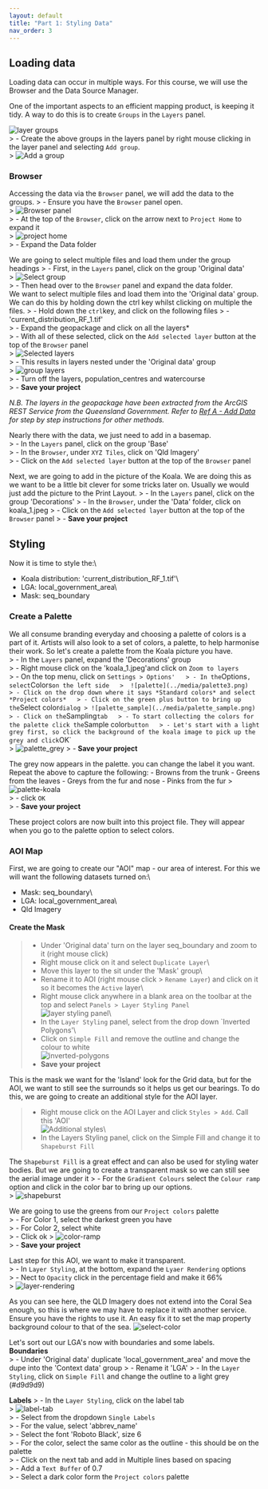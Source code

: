 ```yaml
---
layout: default
title: "Part 1: Styling Data"
nav_order: 3
---
```


## Loading data

Loading data can occur in multiple ways. For this course, we will use the Browser and the Data Source Manager.

One of the important aspects to an efficient mapping product, is keeping it tidy. A way to do this is to create `Groups` in the `Layers` panel.

![layer groups](../media/groups.png)\
\> - Create the above groups in the layers panel by right mouse clicking in the layer panel and selecting `Add group`.\
\> ![Add a group](../media/add_group.png)

### Browser

Accessing the data via the `Browser` panel, we will add the data to the groups. \> - Ensure you have the `Browser` panel open.\
\> ![Browser panel](../media/browser.png)\
\> - At the top of the `Browser`, click on the arrow next to `Project Home` to expand it\
\> ![project home](../media/Project_home.png)\
\> - Expand the Data folder

We are going to select multiple files and load them under the group headings \> - First, in the `Layers` panel, click on the group 'Original data'\
\> ![Select group](../media/select_group.png)\
\> - Then head over to the `Browser` panel and expand the data folder.\
We want to select multiple files and load them into the 'Original data' group. We can do this by holding down the ctrl key whilst clicking on multiple the files. \> - Hold down the `ctrl`key, and click on the following files \> - 'current_distribution_RF_1.tif'\
\> - Expand the geopackage and click on all the layers\*\
\> - With all of these selected, click on the `Add selected layer` button at the top of the `Browser` panel\
\> ![Selected layers](../media/add-selected-layers2.png)\
\> - This results in layers nested under the 'Original data' group\
\> ![group layers](../media/group_layers.png)\
\> - Turn off the layers, population_centres and watercourse\
\> - **Save your project**

*N.B. The layers in the geopackage have been extracted from the ArcGIS REST Service from the Queensland Government. Refer to [Ref A - Add Data](https://emhain8.github.io./QGIS-Cartography-ICCB/docs/part1a-add-data.html) for step by step instructions for other methods.*

Nearly there with the data, we just need to add in a basemap.\
\> - In the `Layers` panel, click on the group 'Base'\
\> - In the `Browser`, under `XYZ Tiles`, click on 'Qld Imagery'\
\> - Click on the `Add selected layer` button at the top of the `Browser` panel

Next, we are going to add in the picture of the Koala. We are doing this as we want to be a little bit clever for some tricks later on. Usually we would just add the picture to the Print Layout. \> - In the `Layers` panel, click on the group 'Decorations' \> - In the `Browser`, under the 'Data' folder, click on koala_1.jpeg \> - Click on the `Add selected layer` button at the top of the `Browser` panel \> - **Save your project**

## Styling

Now it is time to style the:\
- Koala distribution: 'current_distribution_RF_1.tif'\
- LGA: local_government_area\
- Mask: seq_boundary

### Create a Palette

We all consume branding everyday and choosing a palette of colors is a part of it. Artists will also look to a set of colors, a palette, to help harmonise their work. So let's create a palette from the Koala picture you have.\
\> - In the `Layers` panel, expand the 'Decorations' group\
\> - Right mouse click on the 'koala_1.jpeg'and click on `Zoom to layers`\
\> - On the top menu, click on `Settings > Options'   > - In the`Options`, select`Colors`on the left side   >  ![palette](../media/palette3.png)   > - Click on the drop down where it says *Standard colors* and select *Project colors*   > - Click on the green plus button to bring up the`Select color`dialog > ![palette_sample](../media/palette_sample.png)   > - Click on the`Sampling`tab   > - To start collecting the colors for the palette click the`Sample color`button   > - Let's start with a light grey first, so click the background of the koala image to pick up the grey and click`OK\`\
\> ![palette_grey](../media/palette_grey.png) \> - **Save your project**

The grey now appears in the palette. you can change the label it you want. Repeat the above to capture the following: - Browns from the trunk - Greens from the leaves - Greys from the fur and nose - Pinks from the fur \> ![palette-koala](../media/palette-koala.png)\
\> - click `OK`\
\> - **Save your project**

These project colors are now built into this project file. They will appear when you go to the palette option to select colors.

### AOI Map

First, we are going to create our "AOI" map - our area of interest. For this we will want the following datasets turned on:\
- Mask: seq_boundary\
- LGA: local_government_area\
- Qld Imagery

#### Create the Mask

> -   Under 'Original data' turn on the layer seq_boundary and zoom to it (right mouse click)
> -   Right mouse click on it and select `Duplicate Layer`\
> -   Move this layer to the sit under the 'Mask' group\
> -   Rename it to AOI (right mouse click \> `Rename Layer`) and click on it so it becomes the `Active` layer\
> -   Right mouse click anywhere in a blank area on the toolbar at the top and select `Panels > Layer Styling Panel`\
>     ![layer styling panel](../media/layer-styling-panel.png)\
> -   In the `Layer Styling` panel, select from the drop down \`Inverted Polygons'\
> -   Click on `Simple Fill` and remove the outline and change the colour to white\
>     ![inverted-polygons](../media/inverted-polygons.png)
> -   **Save your project**

This is the mask we want for the 'Island' look for the Grid data, but for the AOI, we want to still see the surrounds so it helps us get our bearings. To do this, we are going to create an additional style for the AOI layer.

> -   Right mouse click on the AOI Layer and click `Styles > Add`. Call this 'AOI'\
>     ![Additional styles](../media/styles-add.png)\
> -   In the Layers Styling panel, click on the Simple Fill and change it to `Shapeburst Fill`

The `Shapeburst Fill` is a great effect and can also be used for styling water bodies. But we are going to create a transparent mask so we can still see the aerial image under it \> - For the `Gradient Colours` select the `Colour ramp` option and click in the color bar to bring up our options.\
\> ![shapeburst](../media/shapeburst.png)

We are going to use the greens from our `Project colors` palette\
\> - For Color 1, select the darkest green you have\
\> - For Color 2, select white\
\> - Click ok \> ![color-ramp](../media/color-ramp2.png)\
\> - **Save your project**

Last step for this AOI, we want to make it transparent.\
\> - In `Layer Styling`, at the bottom, expand the `Lyaer Rendering` options\
\> - Nect to `Opacity` click in the percentage field and make it 66%\
\> ![layer-rendering](../media/layer-rendering.png)

As you can see here, the QLD Imagery does not extend into the Coral Sea enough, so this is where we may have to replace it with another service. Ensure you have the rights to use it. An easy fix it to set the map property background colour to that of the sea. ![select-color](../media/select-color.png)

Let's sort out our LGA's now with boundaries and some labels.\
**Boundaries**\
\> - Under 'Original data' duplicate 'local_government_area' and move the dupe into the 'Context data' group \> - Rename it 'LGA' \> - In the `Layer Styling`, click on `Simple Fill` and change the outline to a light grey (#d9d9d9)

**Labels** \> - In the `Layer Styling`, click on the label tab\
\> ![label-tab](../media/label-tab.png)\
\> - Select from the dropdown `Single Labels`\
\> - For the value, select 'abbrev_name'\
\> - Select the font 'Roboto Black', size 6\
\> - For the color, select the same color as the outline - this should be on the palette\
\> - Click on the next tab and add in Multiple lines based on spacing\
\> - Add a `Text Buffer` of 0.7\
\> - Select a dark color form the `Project colors` palette
